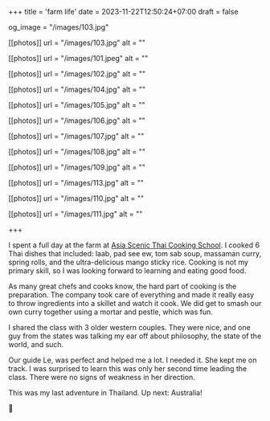+++
title = 'farm life'
date = 2023-11-22T12:50:24+07:00
draft = false

og_image = "/images/103.jpg"

[[photos]]
  url = "/images/103.jpg"
  alt = ""

[[photos]]
  url = "/images/101.jpeg"
  alt = ""

[[photos]]
  url = "/images/102.jpg"
  alt = ""

[[photos]]
  url = "/images/104.jpg"
  alt = ""

[[photos]]
  url = "/images/105.jpg"
  alt = ""

[[photos]]
  url = "/images/106.jpg"
  alt = ""

[[photos]]
  url = "/images/107.jpg"
  alt = ""

[[photos]]
  url = "/images/108.jpg"
  alt = ""

[[photos]]
  url = "/images/109.jpg"
  alt = ""

[[photos]]
  url = "/images/113.jpg"
  alt = ""

[[photos]]
  url = "/images/110.jpg"
  alt = ""

[[photos]]
  url = "/images/111.jpg"
  alt = ""

+++

I spent a full day at the farm at [Asia Scenic Thai Cooking School](https://www.asiascenic.com/). I cooked 6 Thai dishes that included: laab, pad see ew, tom sab soup, massaman curry, spring rolls, and the ultra-delicious mango sticky rice. Cooking is not my primary skill, so I was looking forward to learning and eating good food.

As many great chefs and cooks know, the hard part of cooking is the preparation. The company took care of everything and made it really easy to throw ingredients into a skillet and watch it cook. We did get to smash our own curry together using a mortar and pestle, which was fun.

I shared the class with 3 older western couples. They were nice, and one guy from the states was talking my ear off about philosophy, the state of the world, and such.

Our guide Le, was perfect and helped me a lot. I needed it. She kept me on track. I was surprised to learn this was only her second time leading the class. There were no signs of weakness in her direction.

This was my last adventure in Thailand. Up next: Australia!

🍅
